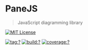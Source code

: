 # PaneJS

> JavaScript diagramming library

[![MIT License](https://img.shields.io/badge/license-MIT_License-green.svg?style=flat-square)](https://github.com/PaneJS/PaneJS/blob/master/LICENSE)

[![tag:?](https://img.shields.io/github/tag/PaneJS/PaneJS.svg?style=flat-square)](https://github.com/PaneJS/PaneJS/releases)
[![build:?](https://img.shields.io/travis/PaneJS/PaneJS/master.svg?style=flat-square)](https://travis-ci.org/PaneJS/PaneJS)
[![coverage:?](https://img.shields.io/coveralls/PaneJS/PaneJS/master.svg?style=flat-square)](https://coveralls.io/github/PaneJS/PaneJS)

